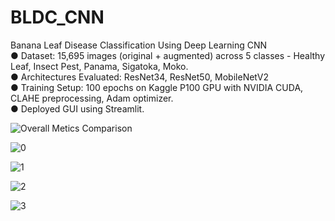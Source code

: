 # BLDC_CNN
Banana Leaf Disease Classification Using Deep Learning CNN <br/>
● Dataset: 15,695 images (original + augmented) across 5 classes - Healthy Leaf, Insect Pest, Panama, Sigatoka, Moko.<br/>
● Architectures Evaluated: ResNet34, ResNet50, MobileNetV2<br/>
● Training Setup: 100 epochs on Kaggle P100 GPU with NVIDIA CUDA, CLAHE preprocessing, Adam optimizer.<br/>
● Deployed GUI using Streamlit.<br/>

![Overall Metics Comparison](https://github.com/user-attachments/assets/030e65ff-c457-456d-9332-28d8924cda9a)<br/>

![0](https://github.com/user-attachments/assets/63df6604-934e-46b6-8d49-c019035a3fbc)<br/>

![1](https://github.com/user-attachments/assets/61139aad-1ebf-425e-95cf-539ab32a3c79)<br/>

![2](https://github.com/user-attachments/assets/64824953-58d1-484b-84db-c02ca64bc33b)<br/>

![3](https://github.com/user-attachments/assets/c5a7689f-36f3-4510-92e3-288ed5579980)






